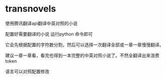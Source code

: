 # transnovels
使用腾讯翻译api翻译中英对照的小说

配置好需要翻译的小说
运行python 命令即可

它会先根据配置的字符数分割，然后可以选择一次翻译全部或一章一章慢慢翻译。

建议一章一章看，看完也得到一本完整的中英对照小说了。不然全翻译出来浪费token

语言可以对照配置修改
